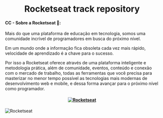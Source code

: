 <h1 align="center"> Rocketseat track repository </h1>

<h4> CC - Sobre a Rocketseat 🚀:</h4>
<p>Mais do que uma plataforma de educação em tecnologia, somos uma comunidade incrível de programadores em busca do próximo nível.
  
Em um mundo onde a informação fica obsoleta cada vez mais rápido, velocidade de aprendizado é a chave para o sucesso.

Por isso a Rocketseat oferece através de uma plataforma inteligente e metodologia prática, além de comunidade, eventos, conteúdo e conexão com o mercado de 
trabalho, todas as ferramentas que você precisa para masterizar no menor tempo possível as tecnologias mais modernas de desenvolvimento web e mobile, e dessa forma avançar para o próximo nível como programador.

</p>

<h4 align="center">

[![Rocketseat](https://img.shields.io/badge/-Rocketseat-Clique-Aqui-blueviolet?style=for-the-badge&logo=Apache-RocketMQ&logoWidth=30&logoColor=critical&color=7159C1&labelColor=19191C)](https://rocketseat.com.br/)
</h4>

![Rocketseat](https://miro.medium.com/max/3840/1*34-5tbanwB0yo0ccyP_7oA.jpeg)
